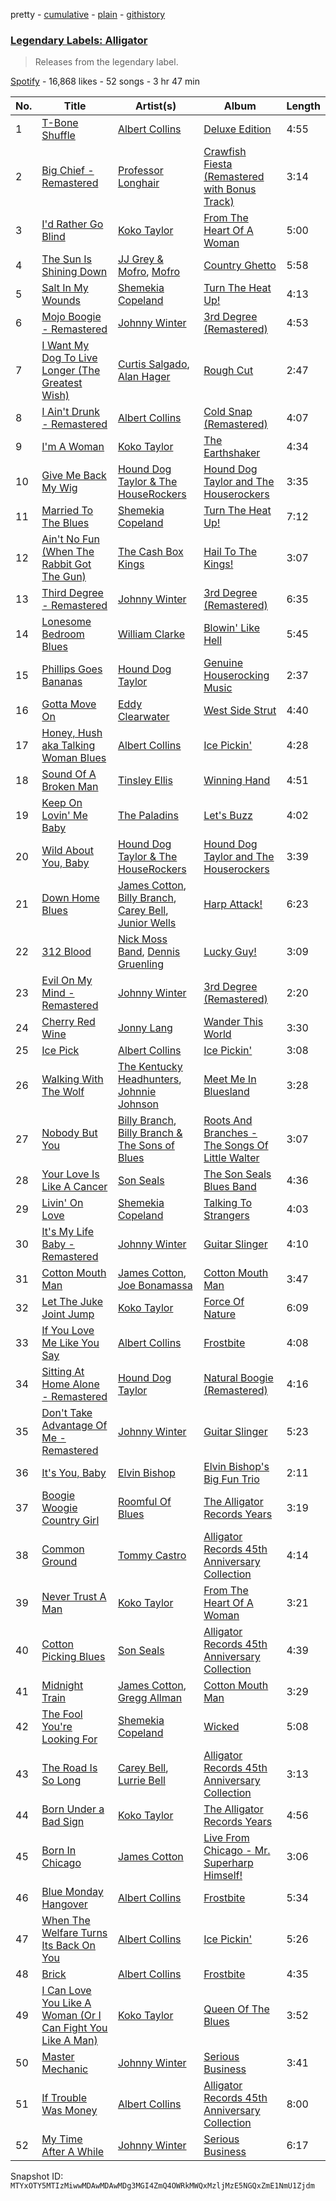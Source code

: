 pretty - [cumulative](/playlists/cumulative/37i9dQZF1DX1BcGDqSxiaP.md) - [plain](/playlists/plain/37i9dQZF1DX1BcGDqSxiaP) - [githistory](https://github.githistory.xyz/mackorone/spotify-playlist-archive/blob/main/playlists/plain/37i9dQZF1DX1BcGDqSxiaP)

### [Legendary Labels: Alligator](https://open.spotify.com/playlist/37i9dQZF1DX1BcGDqSxiaP)

> Releases from the legendary label.

[Spotify](https://open.spotify.com/user/spotify) - 16,868 likes - 52 songs - 3 hr 47 min

| No. | Title | Artist(s) | Album | Length |
|---|---|---|---|---|
| 1 | [T\-Bone Shuffle](https://open.spotify.com/track/1HRx7dciQYCv76XvbBDAGM) | [Albert Collins](https://open.spotify.com/artist/1uFixbBAduJkFAeRKznkvW) | [Deluxe Edition](https://open.spotify.com/album/3MSyCHOkBoZQT2byE3vprN) | 4:55 |
| 2 | [Big Chief \- Remastered](https://open.spotify.com/track/2r6Ve8kNEzqg3u45UL0muX) | [Professor Longhair](https://open.spotify.com/artist/2RyY5yFlJh6jIPfMDhHgyD) | [Crawfish Fiesta \(Remastered with Bonus Track\)](https://open.spotify.com/album/06pOxWHDhPhmyVGkWRqw4T) | 3:14 |
| 3 | [I'd Rather Go Blind](https://open.spotify.com/track/1KQEzCaNkk8ioBMbBeSYLw) | [Koko Taylor](https://open.spotify.com/artist/04qIJRFjTmvW5I1DMyGE1R) | [From The Heart Of A Woman](https://open.spotify.com/album/5o48YTSOnQu5UrC8HEuj9h) | 5:00 |
| 4 | [The Sun Is Shining Down](https://open.spotify.com/track/411kkbixYrnqF7IAU8cSko) | [JJ Grey & Mofro](https://open.spotify.com/artist/1Jl8u1U1GtBlwocZK5LWZv), [Mofro](https://open.spotify.com/artist/7sDt65UhJuh1P4pN9kAbmQ) | [Country Ghetto](https://open.spotify.com/album/2Z4n6K4UZKC6EV6AhFgazV) | 5:58 |
| 5 | [Salt In My Wounds](https://open.spotify.com/track/5XtVpa3LiJHfnTxRzbfU74) | [Shemekia Copeland](https://open.spotify.com/artist/4CNjyWtO59j6Ih6S0n73ee) | [Turn The Heat Up!](https://open.spotify.com/album/3OluM5Un09XiWdyrjwtAOX) | 4:13 |
| 6 | [Mojo Boogie \- Remastered](https://open.spotify.com/track/6VbxpZ55Xv2L1CVKIO7Bul) | [Johnny Winter](https://open.spotify.com/artist/2ODUxmFxJSyvGiimNhMHbO) | [3rd Degree \(Remastered\)](https://open.spotify.com/album/1RcjOFCn7PDU8GZB97odnZ) | 4:53 |
| 7 | [I Want My Dog To Live Longer \(The Greatest Wish\)](https://open.spotify.com/track/4SCge41oDQOTIcfmhnYvAQ) | [Curtis Salgado](https://open.spotify.com/artist/2VDoygKzNasudJOR0X1RH0), [Alan Hager](https://open.spotify.com/artist/6ssL3omFOE1DG6dDop8nuL) | [Rough Cut](https://open.spotify.com/album/0jPcLwxiq6Fzz3cJOGXO6C) | 2:47 |
| 8 | [I Ain't Drunk \- Remastered](https://open.spotify.com/track/1pPrO5Lcx9UXNebcloGeHE) | [Albert Collins](https://open.spotify.com/artist/1uFixbBAduJkFAeRKznkvW) | [Cold Snap \(Remastered\)](https://open.spotify.com/album/4yybDfoKxyAey83ruCtTb9) | 4:07 |
| 9 | [I'm A Woman](https://open.spotify.com/track/0HDVrhFUpCvPpTntHeqnxT) | [Koko Taylor](https://open.spotify.com/artist/04qIJRFjTmvW5I1DMyGE1R) | [The Earthshaker](https://open.spotify.com/album/5bKSBUNWbszdKyzNwXt0nq) | 4:34 |
| 10 | [Give Me Back My Wig](https://open.spotify.com/track/65dalI2zUxJy2ITurZAaUb) | [Hound Dog Taylor & The HouseRockers](https://open.spotify.com/artist/3vk5zTU4vGTefHNqZzDD4a) | [Hound Dog Taylor and The Houserockers](https://open.spotify.com/album/3whc6JMkDLZMngoWFIMJYV) | 3:35 |
| 11 | [Married To The Blues](https://open.spotify.com/track/1wZpmkvPVQXdBLc6MnIpJi) | [Shemekia Copeland](https://open.spotify.com/artist/4CNjyWtO59j6Ih6S0n73ee) | [Turn The Heat Up!](https://open.spotify.com/album/3OluM5Un09XiWdyrjwtAOX) | 7:12 |
| 12 | [Ain't No Fun \(When The Rabbit Got The Gun\)](https://open.spotify.com/track/4KhsLpDlV1TeeIbwBTTrc3) | [The Cash Box Kings](https://open.spotify.com/artist/05eG6kRq0vo8hfQxW2sh8c) | [Hail To The Kings!](https://open.spotify.com/album/6c78ccr3oXB3tYLtW8PrRA) | 3:07 |
| 13 | [Third Degree \- Remastered](https://open.spotify.com/track/2Z4UDFFs2kT5YS899suFz7) | [Johnny Winter](https://open.spotify.com/artist/2ODUxmFxJSyvGiimNhMHbO) | [3rd Degree \(Remastered\)](https://open.spotify.com/album/1RcjOFCn7PDU8GZB97odnZ) | 6:35 |
| 14 | [Lonesome Bedroom Blues](https://open.spotify.com/track/6a2GFiWodKXdHDFPcaCRdL) | [William Clarke](https://open.spotify.com/artist/2eECVTTCHnDwsBirJPiDke) | [Blowin' Like Hell](https://open.spotify.com/album/6V9vz3rCyZg93CIaALPizp) | 5:45 |
| 15 | [Phillips Goes Bananas](https://open.spotify.com/track/5gfRFbVkh7Ppxe13omloWz) | [Hound Dog Taylor](https://open.spotify.com/artist/737qPoiQQkeuIzuJy54aK4) | [Genuine Houserocking Music](https://open.spotify.com/album/0QYVlYhJlKUteRXnfqZwhe) | 2:37 |
| 16 | [Gotta Move On](https://open.spotify.com/track/7fP4SqRROudOtgaOeR72lg) | [Eddy Clearwater](https://open.spotify.com/artist/24k7DQG3asoxeOERUfa4JS) | [West Side Strut](https://open.spotify.com/album/7g3FhubXyKNZIFnlVEz73k) | 4:40 |
| 17 | [Honey, Hush aka Talking Woman Blues](https://open.spotify.com/track/5qPJSWhuZpD79C3CloJvDA) | [Albert Collins](https://open.spotify.com/artist/1uFixbBAduJkFAeRKznkvW) | [Ice Pickin'](https://open.spotify.com/album/7K0AX1jtXt1iLCtPLM3dab) | 4:28 |
| 18 | [Sound Of A Broken Man](https://open.spotify.com/track/7BOqaAr7LvvujogwSOlsdT) | [Tinsley Ellis](https://open.spotify.com/artist/56LMX8mqaIhJCaxjZBM1on) | [Winning Hand](https://open.spotify.com/album/0KcQqzRRmtu7hsPcEHJXXA) | 4:51 |
| 19 | [Keep On Lovin' Me Baby](https://open.spotify.com/track/3jtaWKCISJEDBNl83CV9pw) | [The Paladins](https://open.spotify.com/artist/5ecJGNE48l8ut59qMbP7ZF) | [Let's Buzz](https://open.spotify.com/album/3ECx5ku37cBY69C594AJEz) | 4:02 |
| 20 | [Wild About You, Baby](https://open.spotify.com/track/4bSX7lBKZlyIVP4cHJVhna) | [Hound Dog Taylor & The HouseRockers](https://open.spotify.com/artist/3vk5zTU4vGTefHNqZzDD4a) | [Hound Dog Taylor and The Houserockers](https://open.spotify.com/album/3whc6JMkDLZMngoWFIMJYV) | 3:39 |
| 21 | [Down Home Blues](https://open.spotify.com/track/3OHj5SY6j7Ftmfa7qZJWoa) | [James Cotton](https://open.spotify.com/artist/6mY93oNfUaUwZq67yn3R8k), [Billy Branch](https://open.spotify.com/artist/5cUazMvxcAPELFif0BGn2t), [Carey Bell](https://open.spotify.com/artist/7wcrtrCODZkNbpq1ZYABxs), [Junior Wells](https://open.spotify.com/artist/78CBFzwo7wwNaaTYVP5btK) | [Harp Attack!](https://open.spotify.com/album/1zivuph8N0dHpL4k0SA94b) | 6:23 |
| 22 | [312 Blood](https://open.spotify.com/track/6rRCC8vOdzR12gdf33Cb5u) | [Nick Moss Band](https://open.spotify.com/artist/6B3fdJhhhAVJ4RTrFAptMM), [Dennis Gruenling](https://open.spotify.com/artist/56M0TPfeix1WjBuylxkVeG) | [Lucky Guy!](https://open.spotify.com/album/5tWeZuFba1X0sJPBnj2oW3) | 3:09 |
| 23 | [Evil On My Mind \- Remastered](https://open.spotify.com/track/5rq5YNOQrxvZqkcTQG10Fm) | [Johnny Winter](https://open.spotify.com/artist/2ODUxmFxJSyvGiimNhMHbO) | [3rd Degree \(Remastered\)](https://open.spotify.com/album/1RcjOFCn7PDU8GZB97odnZ) | 2:20 |
| 24 | [Cherry Red Wine](https://open.spotify.com/track/0WXi2cJGxMUhIXE0KXhC5k) | [Jonny Lang](https://open.spotify.com/artist/5rX1EodZfwxmW4fQX2Caot) | [Wander This World](https://open.spotify.com/album/4ZscZNV7mVZupyotq52wLG) | 3:30 |
| 25 | [Ice Pick](https://open.spotify.com/track/7z3wUQAFexFWpUaKZDktZr) | [Albert Collins](https://open.spotify.com/artist/1uFixbBAduJkFAeRKznkvW) | [Ice Pickin'](https://open.spotify.com/album/7K0AX1jtXt1iLCtPLM3dab) | 3:08 |
| 26 | [Walking With The Wolf](https://open.spotify.com/track/1scXvckUDN7ViQDPB77MqJ) | [The Kentucky Headhunters](https://open.spotify.com/artist/2sgj794K3UaW1ApX28ZUhY), [Johnnie Johnson](https://open.spotify.com/artist/3y87PGuBh97sRWZKz3JmiY) | [Meet Me In Bluesland](https://open.spotify.com/album/6AOvEQvCDRMkymHKKOn0ZS) | 3:28 |
| 27 | [Nobody But You](https://open.spotify.com/track/4ASjWJnPks6GVzNH41Z37Y) | [Billy Branch](https://open.spotify.com/artist/5cUazMvxcAPELFif0BGn2t), [Billy Branch & The Sons of Blues](https://open.spotify.com/artist/4TRfrM7ljwL52xGyQGHk9y) | [Roots And Branches \- The Songs Of Little Walter](https://open.spotify.com/album/3MHdul04DePzuVe9iW9vBz) | 3:07 |
| 28 | [Your Love Is Like A Cancer](https://open.spotify.com/track/6zl81YN27QExitw4AZUDy1) | [Son Seals](https://open.spotify.com/artist/0phMS1UDPTZlxuEnarDUKt) | [The Son Seals Blues Band](https://open.spotify.com/album/3ACD9YTEsWKEk34nwioHke) | 4:36 |
| 29 | [Livin' On Love](https://open.spotify.com/track/012eGP4EqQ7hkgoL19Jp0u) | [Shemekia Copeland](https://open.spotify.com/artist/4CNjyWtO59j6Ih6S0n73ee) | [Talking To Strangers](https://open.spotify.com/album/1BRAG9BQ8m0r61bGfQElaK) | 4:03 |
| 30 | [It's My Life Baby \- Remastered](https://open.spotify.com/track/5glbZffXF1GNtPCMB7uVek) | [Johnny Winter](https://open.spotify.com/artist/2ODUxmFxJSyvGiimNhMHbO) | [Guitar Slinger](https://open.spotify.com/album/2rwEAdpLYZEOuze2uukn7x) | 4:10 |
| 31 | [Cotton Mouth Man](https://open.spotify.com/track/05OUC91VXFLsMddV7yKaZC) | [James Cotton](https://open.spotify.com/artist/6mY93oNfUaUwZq67yn3R8k), [Joe Bonamassa](https://open.spotify.com/artist/2SNzxY1OsSCHBLVi77mpPQ) | [Cotton Mouth Man](https://open.spotify.com/album/6U2Fh67Pk4hme1KoSJlrdS) | 3:47 |
| 32 | [Let The Juke Joint Jump](https://open.spotify.com/track/6wgAmLxLzLmRm8sQ0REnn4) | [Koko Taylor](https://open.spotify.com/artist/04qIJRFjTmvW5I1DMyGE1R) | [Force Of Nature](https://open.spotify.com/album/2K1GPgXQm5WU0b623kN7ZN) | 6:09 |
| 33 | [If You Love Me Like You Say](https://open.spotify.com/track/0t3BTxJpdQnnS52cz0ciw9) | [Albert Collins](https://open.spotify.com/artist/1uFixbBAduJkFAeRKznkvW) | [Frostbite](https://open.spotify.com/album/7C64occ2ChtDhSH5Wsj8mV) | 4:08 |
| 34 | [Sitting At Home Alone \- Remastered](https://open.spotify.com/track/4XYISKrDmNiPLCrMHbVQqi) | [Hound Dog Taylor](https://open.spotify.com/artist/737qPoiQQkeuIzuJy54aK4) | [Natural Boogie \(Remastered\)](https://open.spotify.com/album/6dI5D8AfYTzmzhjkb66m3X) | 4:16 |
| 35 | [Don't Take Advantage Of Me \- Remastered](https://open.spotify.com/track/3sHgMnbPhxt5ZIm3CKXx0a) | [Johnny Winter](https://open.spotify.com/artist/2ODUxmFxJSyvGiimNhMHbO) | [Guitar Slinger](https://open.spotify.com/album/2rwEAdpLYZEOuze2uukn7x) | 5:23 |
| 36 | [It's You, Baby](https://open.spotify.com/track/5VTgqXioNW6GJIRr1YQYla) | [Elvin Bishop](https://open.spotify.com/artist/2G1yVp387GlUf9yvLk6V11) | [Elvin Bishop's Big Fun Trio](https://open.spotify.com/album/1JeZBxuDWHDFcF4ZsrIu1J) | 2:11 |
| 37 | [Boogie Woogie Country Girl](https://open.spotify.com/track/3W776OrIMoHnOyeujcILdt) | [Roomful Of Blues](https://open.spotify.com/artist/2ngCOxUAUuIwjkl4qYX51L) | [The Alligator Records Years](https://open.spotify.com/album/3FochREiG9hH1jXXa6pSK7) | 3:19 |
| 38 | [Common Ground](https://open.spotify.com/track/5mYTMvpelyTc6U87xtzQDh) | [Tommy Castro](https://open.spotify.com/artist/3qcmjQYtotraA2JrvN8165) | [Alligator Records 45th Anniversary Collection](https://open.spotify.com/album/6kpeOuu1Z7cbasKOurTs0B) | 4:14 |
| 39 | [Never Trust A Man](https://open.spotify.com/track/1v8XplbAAZVasV2B56B6Po) | [Koko Taylor](https://open.spotify.com/artist/04qIJRFjTmvW5I1DMyGE1R) | [From The Heart Of A Woman](https://open.spotify.com/album/5o48YTSOnQu5UrC8HEuj9h) | 3:21 |
| 40 | [Cotton Picking Blues](https://open.spotify.com/track/307jtIKjrlwtWiSQR6v6YF) | [Son Seals](https://open.spotify.com/artist/0phMS1UDPTZlxuEnarDUKt) | [Alligator Records 45th Anniversary Collection](https://open.spotify.com/album/6kpeOuu1Z7cbasKOurTs0B) | 4:39 |
| 41 | [Midnight Train](https://open.spotify.com/track/628wnZp93g4bnDnOFUyzMl) | [James Cotton](https://open.spotify.com/artist/6mY93oNfUaUwZq67yn3R8k), [Gregg Allman](https://open.spotify.com/artist/0yDmbRjVTQsQd3OnMs5s3I) | [Cotton Mouth Man](https://open.spotify.com/album/6U2Fh67Pk4hme1KoSJlrdS) | 3:29 |
| 42 | [The Fool You're Looking For](https://open.spotify.com/track/6OSTcwMHZyPJ8S62nXajYw) | [Shemekia Copeland](https://open.spotify.com/artist/4CNjyWtO59j6Ih6S0n73ee) | [Wicked](https://open.spotify.com/album/2kv1nahejxNevwCYdgZ8AQ) | 5:08 |
| 43 | [The Road Is So Long](https://open.spotify.com/track/1QXLlIOl49faZia60gnrQT) | [Carey Bell](https://open.spotify.com/artist/7wcrtrCODZkNbpq1ZYABxs), [Lurrie Bell](https://open.spotify.com/artist/4l8tDkcTwCBeLrQPk5lEU3) | [Alligator Records 45th Anniversary Collection](https://open.spotify.com/album/6kpeOuu1Z7cbasKOurTs0B) | 3:13 |
| 44 | [Born Under a Bad Sign](https://open.spotify.com/track/7au83e4LJnF9ckB3fPAGkT) | [Koko Taylor](https://open.spotify.com/artist/04qIJRFjTmvW5I1DMyGE1R) | [The Alligator Records Years](https://open.spotify.com/album/13MRYxSCSqfyJ1xvTE6TqI) | 4:56 |
| 45 | [Born In Chicago](https://open.spotify.com/track/0lpcT3fUjEqzArcsR2mf4d) | [James Cotton](https://open.spotify.com/artist/6mY93oNfUaUwZq67yn3R8k) | [Live From Chicago \- Mr\. Superharp Himself!](https://open.spotify.com/album/4yM4z52eGLBQiO62J4iCRv) | 3:06 |
| 46 | [Blue Monday Hangover](https://open.spotify.com/track/2eloCAkMPcrfktP3k2J063) | [Albert Collins](https://open.spotify.com/artist/1uFixbBAduJkFAeRKznkvW) | [Frostbite](https://open.spotify.com/album/7C64occ2ChtDhSH5Wsj8mV) | 5:34 |
| 47 | [When The Welfare Turns Its Back On You](https://open.spotify.com/track/0TgqyhREoY6ZXQ1pA6qo5J) | [Albert Collins](https://open.spotify.com/artist/1uFixbBAduJkFAeRKznkvW) | [Ice Pickin'](https://open.spotify.com/album/7K0AX1jtXt1iLCtPLM3dab) | 5:26 |
| 48 | [Brick](https://open.spotify.com/track/1QKpDEm8FxSxBgKTRNZn5n) | [Albert Collins](https://open.spotify.com/artist/1uFixbBAduJkFAeRKznkvW) | [Frostbite](https://open.spotify.com/album/7C64occ2ChtDhSH5Wsj8mV) | 4:35 |
| 49 | [I Can Love You Like A Woman \(Or I Can Fight You Like A Man\)](https://open.spotify.com/track/2OAFshgrBDMtr2IsOVEpdu) | [Koko Taylor](https://open.spotify.com/artist/04qIJRFjTmvW5I1DMyGE1R) | [Queen Of The Blues](https://open.spotify.com/album/0GXwSbl0Q1cZDHL1EIE2oa) | 3:52 |
| 50 | [Master Mechanic](https://open.spotify.com/track/4165vsiricmCuE4eKeuZ4v) | [Johnny Winter](https://open.spotify.com/artist/2ODUxmFxJSyvGiimNhMHbO) | [Serious Business](https://open.spotify.com/album/30XtgsTePORy5sbslFewYU) | 3:41 |
| 51 | [If Trouble Was Money](https://open.spotify.com/track/63t31Qj7dDoNxeo5UTrEBL) | [Albert Collins](https://open.spotify.com/artist/1uFixbBAduJkFAeRKznkvW) | [Alligator Records 45th Anniversary Collection](https://open.spotify.com/album/6kpeOuu1Z7cbasKOurTs0B) | 8:00 |
| 52 | [My Time After A While](https://open.spotify.com/track/0wluTX9lMR6MxlZyPsclHi) | [Johnny Winter](https://open.spotify.com/artist/2ODUxmFxJSyvGiimNhMHbO) | [Serious Business](https://open.spotify.com/album/30XtgsTePORy5sbslFewYU) | 6:17 |

Snapshot ID: `MTYxOTY5MTIzMiwwMDAwMDAwMDg3MGI4ZmQ4OWRkMWQxMzljMzE5NGQxZmE1NmU1Zjdm`
